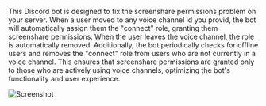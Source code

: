 This Discord bot is designed to fix the screenshare permissions problem on your server. When a user moved to any voice channel id you provid, the bot will automatically assign them the "connect" role, granting them screenshare permissions. When the user leaves the voice channel, the role is automatically removed. Additionally, the bot periodically checks for offline users and removes the "connect" role from users who are not currently in a voice channel. This ensures that screenshare permissions are granted only to those who are actively using voice channels, optimizing the bot's functionality and user experience.




![Screenshot](https://cdn.discordapp.com/attachments/1136224937460387932/1136229007931740190/image.png)
